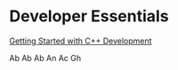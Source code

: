# Developer Essentials

[Getting Started with C++ Development](https://www.youtube.com/watch?v=NReDubvNjRg)

Ab
Ab
Ab 
An
Ac
Gh
